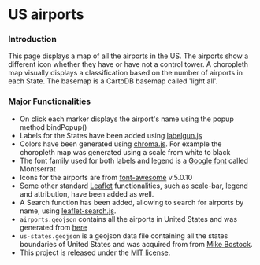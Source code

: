 # US airports

### Introduction

This page displays a map of all the airports in the US. The airports show a different icon whether they have or have not a control tower. A choropleth map visually displays a classification based on the number of airports in each State. The basemap is a CartoDB basemap called 'light all'.

### Major Functionalities

- On click each marker displays the airport's name using the popup method bindPopup() 
- Labels for the States have been added using [labelgun.js](https://github.com/Geovation/labelgun)
- Colors have been generated using [chroma.js](https://github.com/gka/chroma.js/). For example the choropleth map was generated using a scale from white to black
- The font family used for both labels and legend is a [Google font](https://fonts.google.com/) called Montserrat
- Icons for the airports are from [font-awesome](https://fontawesome.com/) v.5.0.10
- Some other standard [Leaflet](http://leafletjs.com/) functionalities, such as scale-bar, legend and attribution, have been added as well. 
- A Search function has been added, allowing to search for airports by name, using [leaflet-search.js](https://github.com/stefanocudini/leaflet-search).
- `airports.geojson` contains all the airports in United States and was generated from [here](https://catalog.data.gov/dataset/usgs-small-scale-dataset-airports-of-the-united-states-201207-shapefile)
- `us-states.geojson` is a geojson data file containing all the states boundaries of United States and was acquired from from [Mike Bostock](http://bost.ocks.org/mike).
- This project is released under the [MIT license](https://opensource.org/licenses/MIT).